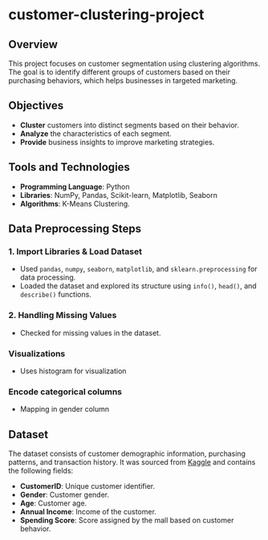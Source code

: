 # customer-clustering-project

## Overview
This project focuses on customer segmentation using clustering algorithms. The goal is to identify different groups of customers based on their purchasing behaviors, which helps businesses in targeted marketing.

## Objectives
- **Cluster** customers into distinct segments based on their behavior.
- **Analyze** the characteristics of each segment.
- **Provide** business insights to improve marketing strategies.

## Tools and Technologies
- **Programming Language**: Python
- **Libraries**: NumPy, Pandas, Scikit-learn, Matplotlib, Seaborn
- **Algorithms**: K-Means Clustering.

## Data Preprocessing Steps  

### 1. Import Libraries & Load Dataset  
- Used `pandas`, `numpy`, `seaborn`, `matplotlib`, and `sklearn.preprocessing` for data processing.  
- Loaded the dataset and explored its structure using `info()`, `head()`, and `describe()` functions.  

### 2. Handling Missing Values  
- Checked for missing values in the dataset.

### Visualizations
- Uses histogram for visualization

### Encode categorical columns
- Mapping in gender column

## Dataset
The dataset consists of customer demographic information, purchasing patterns, and transaction history. It was sourced from [Kaggle](https://www.kaggle.com/datasets/zubairmustafa/shopping-mall-customer-segmentation-data) and contains the following fields:
- **CustomerID**: Unique customer identifier.
- **Gender**: Customer gender.
- **Age**: Customer age.
- **Annual Income**: Income of the customer.
- **Spending Score**: Score assigned by the mall based on customer behavior.
